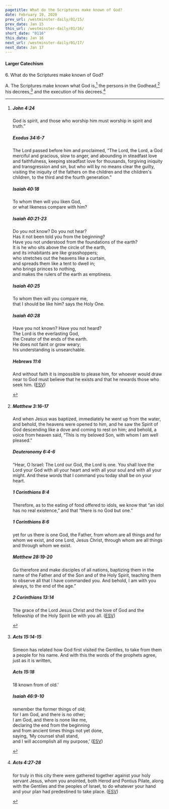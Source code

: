 ```yaml
---
pagetitle: What do the Scriptures make known of God?
date: February 19, 2020
prev_url: /westminster-daily/01/15/
prev_date: Jan 15
this_url: /westminster-daily/01/16/
short_date: "0116"
this_date: Jan 16
next_url: /westminster-daily/01/17/
next_date: Jan 17
---
```


#### Larger Catechism

6\. What do the Scriptures make known of God?

A. The Scriptures make known what God is,[^fnref:wlc1] the persons in the Godhead,[^fnref:wlc2] his decrees,[^fnref:wlc3] and the execution of his decrees.[^fnref:wlc4]


[^fnref:wlc1]: <div class="esv"><h5>John 4:24</h5> <div class="esv-text"><p id="p43004024.01-1"><span class="woc">God is spirit, and those who worship him must worship in spirit and truth.&#8221;</span></p> </div><h5>Exodus 34:6-7</h5> <div class="esv-text"><p id="p02034006.01-2">The <span class="small-caps">Lord</span> passed before him and proclaimed, &#8220;The <span class="small-caps">Lord</span>, the <span class="small-caps">Lord</span>, a God merciful and gracious, slow to anger, and abounding in steadfast love and faithfulness, keeping steadfast love for thousands, forgiving iniquity and transgression and sin, but who will by no means clear the guilty, visiting the iniquity of the fathers on the children and the children's children, to the third and the fourth generation.&#8221;</p> </div><h5>Isaiah 40:18</h5> <div class="esv-text"><div class="block-indent"> <p class="line-group" id="p23040018.01-3">To whom then will you liken God,<br /> <span class="indent"></span>or what likeness compare with him?</p> </div> </div><h5>Isaiah 40:21-23</h5> <div class="esv-text"><div class="block-indent"> <p class="line-group" id="p23040021.01-4">Do you not know? Do you not hear?<br /> <span class="indent"></span>Has it not been told you from the beginning?<br /> <span class="indent"></span>Have you not understood from the foundations of the earth?<br />  It is he who sits above the circle of the earth,<br /> <span class="indent"></span>and its inhabitants are like grasshoppers;<br /> who stretches out the heavens like a curtain,<br /> <span class="indent"></span>and spreads them like a tent to dwell in;<br />  who brings princes to nothing,<br /> <span class="indent"></span>and makes the rulers of the earth as emptiness.</p> </div> </div><h5>Isaiah 40:25</h5> <div class="esv-text"><div class="block-indent"> <p class="line-group" id="p23040025.01-5">To whom then will you compare me,<br /> <span class="indent"></span>that I should be like him? says the Holy One.</p> </div> </div><h5>Isaiah 40:28</h5> <div class="esv-text"><div class="block-indent"> <p class="line-group" id="p23040028.01-6">Have you not known? Have you not heard?<br /> The <span class="small-caps">Lord</span> is the everlasting God,<br /> <span class="indent"></span>the Creator of the ends of the earth.<br /> He does not faint or grow weary;<br /> <span class="indent"></span>his understanding is unsearchable.</p> </div> </div><h5>Hebrews 11:6</h5> <div class="esv-text"><p id="p58011006.01-7">And without faith it is impossible to please him, for whoever would draw near to God must believe that he exists and that he rewards those who seek him.  (<a href="http://www.esv.org" class="copyright">ESV</a>)</p> </div> </div>

[^fnref:wlc2]: <div class="esv"><h5>Matthew 3:16-17</h5> <div class="esv-text"><p id="p40003016.01-1">And when Jesus was baptized, immediately he went up from the water, and behold, the heavens were opened to him, and he saw the Spirit of God descending like a dove and coming to rest on him; and behold, a voice from heaven said, &#8220;This is my beloved Son, with whom I am well pleased.&#8221;</p> </div><h5>Deuteronomy 6:4-6</h5> <div class="esv-text"><p id="p05006004.01-2">&#8220;Hear, O Israel: The <span class="small-caps">Lord</span> our God, the <span class="small-caps">Lord</span> is one. You shall love the <span class="small-caps">Lord</span> your God with all your heart and with all your soul and with all your might. And these words that I command you today shall be on your heart.</p> </div><h5>1 Corinthians 8:4</h5> <div class="esv-text"><p id="p46008004.01-3">Therefore, as to the eating of food offered to idols, we know that &#8220;an idol has no real existence,&#8221; and that &#8220;there is no God but one.&#8221;</p> </div><h5>1 Corinthians 8:6</h5> <div class="esv-text"><p id="p46008006.01-4">yet for us there is one God, the Father, from whom are all things and for whom we exist, and one Lord, Jesus Christ, through whom are all things and through whom we exist.</p> </div><h5>Matthew 28:19-20</h5> <div class="esv-text"><p id="p40028019.01-5"><span class="woc">Go therefore and make disciples of all nations, baptizing them in the name of the Father and of the Son and of the Holy Spirit,</span> <span class="woc">teaching them to observe all that I have commanded you. And behold, I am with you always, to the end of the age.&#8221;</span></p> </div><h5>2 Corinthians 13:14</h5> <div class="esv-text"><p id="p47013014.01-6">The grace of the Lord Jesus Christ and the love of God and the fellowship of the Holy Spirit be with you all.  (<a href="http://www.esv.org" class="copyright">ESV</a>)</p> </div> </div>

[^fnref:wlc3]: <div class="esv"><h5>Acts 15:14-15</h5> <div class="esv-text"><p id="p44015014.01-1">Simeon has related how God first visited the Gentiles, to take from them a people for his name. And with this the words of the prophets agree, just as it is written,</p> </div><h5>Acts 15:18</h5> <div class="esv-text"><div class="block-indent"> <p class="line-group" id="p44015018.01-2"><span class="verse-num inline" id="v44015018-2">18&nbsp;</span>known from of old.&#8217;</p> </div> </div><h5>Isaiah 46:9-10</h5> <div class="esv-text"><div class="block-indent"> <p class="line-group" id="p23046009.01-3"><span class="indent"></span>remember the former things of old;<br /> for I am God, and there is no other;<br /> <span class="indent"></span>I am God, and there is none like me,<br />  declaring the end from the beginning<br /> <span class="indent"></span>and from ancient times things not yet done,<br /> saying, &#8216;My counsel shall stand,<br /> <span class="indent"></span>and I will accomplish all my purpose,&#8217;  (<a href="http://www.esv.org" class="copyright">ESV</a>)</p> </div> </div> </div>

[^fnref:wlc4]: <div class="esv"><h5>Acts 4:27-28</h5> <div class="esv-text"><p class="same-paragraph" id="p44004027.01-1">for truly in this city there were gathered together against your holy servant Jesus, whom you anointed, both Herod and Pontius Pilate, along with the Gentiles and the peoples of Israel, to do whatever your hand and your plan had predestined to take place.  (<a href="http://www.esv.org" class="copyright">ESV</a>)</p> </div> </div>

